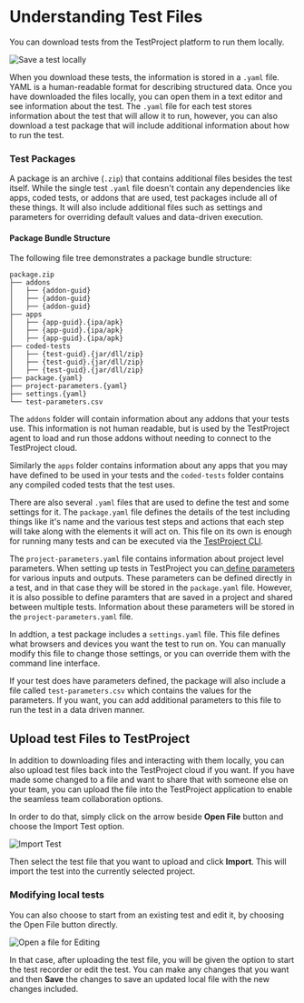 # Understanding Test Files

You can download tests from the TestProject platform to run them locally.&#x20;

![Save a test locally](<../../.gitbook/assets/image (219).png>)

When you download these tests, the information is stored in a `.yaml` file. YAML is a human-readable format for describing structured data. Once you have downloaded the files locally, you can open them in a text editor and see information about the test. The `.yaml` file for each test stores information about the test that will allow it to run, however, you can also download a test package that will include additional information about how to run the test.

### Test Packages

A package is an archive (`.zip`) that contains additional files besides the test itself. While the single test `.yaml` file doesn't contain any dependencies like apps, coded tests, or addons that are used, test packages include all of these things. It will also include additional files such as settings and parameters for overriding default values and data-driven execution.

#### Package Bundle Structure

The following file tree demonstrates a package bundle structure:

```
package.zip
├── addons
│   ├── {addon-guid}
│   ├── {addon-guid}
│   ├── {addon-guid}
├── apps
│   ├── {app-guid}.{ipa/apk}
│   ├── {app-guid}.{ipa/apk}
│   ├── {app-guid}.{ipa/apk}
├── coded-tests
│   ├── {test-guid}.{jar/dll/zip}
│   ├── {test-guid}.{jar/dll/zip}
│   ├── {test-guid}.{jar/dll/zip}
├── package.{yaml}
├── project-parameters.{yaml}
├── settings.{yaml}
└── test-parameters.csv
```

The `addons` folder will contain information about any addons that your tests use. This information is not human readable, but is used by the TestProject agent to load and run those addons without needing to connect to the TestProject cloud.

Similarly the `apps` folder contains information about any apps that you may have defined to be used in your tests and the `coded-tests` folder contains any compiled coded tests that the test uses.&#x20;

There are also several `.yaml` files that are used to define the test and some settings for it. The `package.yaml` file defines the details of the test including things like it's name and the various test steps and actions that each step will take along with the elements it will act on. This file on its own is enough for running many tests and can be executed via the [TestProject CLI](../testproject-agent-cli.md).&#x20;

The `project-parameters.yaml` file contains information about project level parameters. When setting up tests in TestProject you can[ define parameters](../../using-the-smart-test-recorder/create-a-test-step/using-parameters-in-test-steps.md) for various inputs and outputs. These parameters can be defined directly in a test, and in that case they will be stored in the `package.yaml` file. However, it is also possible to define paramters that are saved in a project and shared between multiple tests. Information about these parameters will be stored in the `project-parameters.yaml` file.&#x20;

In addtion, a test package includes a `settings.yaml` file. This file defines what browsers and devices you want the test to run on. You can manually modify this file to change those settings, or you can override them with the command line interface.&#x20;

If your test does have parameters defined, the package will also include a file called `test-parameters.csv` which contains the values for the parameters. If you want, you can add additional parameters to this file to run the test in a data driven manner.&#x20;

## Upload test Files to TestProject

In addition to downloading files and interacting with them locally, you can also upload test files back into the TestProject cloud if you want. If you have made some changed to a file and want to share that with someone else on your team, you can upload the file into the TestProject application to enable the seamless team collaboration options.&#x20;

In order to do that, simply click on the arrow beside **Open File** button and choose the Import Test option.

![Import Test](<../../.gitbook/assets/image (296).png>)

Then select the test file that you want to upload and click **Import**. This will import the test into the currently selected project.

### Modifying local tests

You can also choose to start from an existing test and edit it, by choosing the Open File button directly.

![Open a file for Editing](<../../.gitbook/assets/image (344).png>)

In that case, after uploading the test file, you will be given the option to start the test recorder or edit the test. You can make any changes that you want and then **Save** the changes to save an updated local file with the new changes included.


